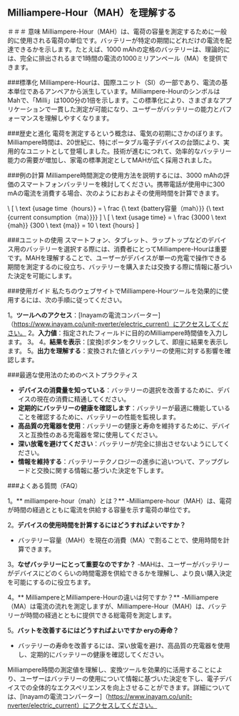 ## Milliampere-Hour（MAH）を理解する

＃＃＃ 意味
Milliampere-Hour（MAH）は、電荷の容量を測定するために一般的に使用される電荷​​の単位です。バッテリーが特定の期間にどれだけの電流を配達できるかを示します。たとえば、1000 mAhの定格のバッテリーは、理論的には、完全に排出されるまで1時間の電流の1000ミリアンペール（MA）を提供できます。

###標準化
Milliampere-Hourは、国際ユニット（SI）の一部であり、電流の基本単位であるアンペアから派生しています。Milliampere-HourのシンボルはMahで、「Milli」は1000分の1倍を示します。この標準化により、さまざまなアプリケーションで一貫した測定が可能になり、ユーザーがバッテリーの能力とパフォーマンスを理解しやすくなります。

###歴史と進化
電荷を測定するという概念は、電気の初期にさかのぼります。Milliampere時間は、20世紀に、特にポータブル電子デバイスの台頭により、実用的なユニットとして登場しました。技術が進むにつれて、効率的なバッテリー能力の需要が増加し、家電の標準測定としてMAHが広く採用されました。

###例の計算
Milliampere時間測定の使用方法を説明するには、3000 mAhの評価のスマートフォンバッテリーを検討してください。携帯電話が使用中に300 mAの電流を消費する場合、次のようにおおよその使用時間を計算できます。

\ [
\ text {usage time（hours）} = \ frac {\ text {battery容量（mah）}} {\ text {current consumption（ma）}}}
\]
\ [
\ text {usage time} = \ frac {3000 \ text {mah}} {300 \ text {ma}} = 10 \ text {hours}
\]

###ユニットの使用
スマートフォン、タブレット、ラップトップなどのデバイス用のバッテリーを選択する際には、消費者にとってMilliampere-Hourは重要です。MAHを理解することで、ユーザーがデバイスが単一の充電で操作できる期間を測定するのに役立ち、バッテリーを購入または交換する際に情報に基づいた決定を可能にします。

###使用ガイド
私たちのウェブサイトでMilliampere-Hourツールを効果的に使用するには、次の手順に従ってください。

1。**ツールへのアクセス**：[Inayamの電流コンバーター]（https://www.inayam.co/unit-nverter/electric_current）にアクセスしてください。
2。**入力値**：指定されたフィールドに目的のMilliampere時間値を入力します。
3。
4。**結果を表示**：[変換]ボタンをクリックして、即座に結果を表示します。
5。**出力を理解する**：変換された値とバッテリーの使用に対する影響を確認します。

###最適な使用法のためのベストプラクティス
-  **デバイスの消費量を知っている**：バッテリーの選択を改善するために、デバイスの現在の消費に精通してください。
-  **定期的にバッテリーの健康を確認します**：バッテリーが最適に機能していることを確認するために、バッテリーの性能を監視します。
-  **高品質の充電器を使用**：バッテリーの健康と寿命を維持するために、デバイスと互換性のある充電器を常に使用してください。
-  **深い放電を避けてください**：バッテリーが完全に排出させないようにしてください。
-  **情報を維持する**：バッテリーテクノロジーの進歩に追いついて、アップグレードと交換に関する情報に基づいた決定を下します。

###よくある質問（FAQ）

1。** milliampere-hour（mah）とは？**
-Milliampere-hour（MAH）は、電荷が時間の経過とともに電流を供給する容量を示す電荷の単位です。

2。**デバイスの使用時間を計算するにはどうすればよいですか？**
- バッテリー容量（MAH）を現在の消費（MA）で割ることで、使用時間を計算できます。

3。**なぜバッテリーにとって重要なのですか？**
-MAHは、ユーザーがバッテリーがデバイスにどのくらいの時間電源を供給できるかを理解し、より良い購入決定を可能にするのに役立ちます。

4。** MilliampereとMilliampere-Hourの違いは何ですか？**
-Milliampere（MA）は電流の流れを測定しますが、Milliampere-Hour（MAH）は、バッテリーが時間の経過とともに提供できる総電荷を測定します。

5。**バットを改善するにはどうすればよいですか eryの寿命？**
- バッテリーの寿命を改善するには、深い放電を避け、高品質の充電器を使用し、定期的にバッテリーの健康を確認してください。

Milliampere時間の測定値を理解し、変換ツールを効果的に活用することにより、ユーザーはバッテリーの使用について情報に基づいた決定を下し、電子デバイスでの全体的なエクスペリエンスを向上させることができます。詳細については、[Inayamの電流コンバーター]（https://www.inayam.co/unit-nverter/electric_current）にアクセスしてください。